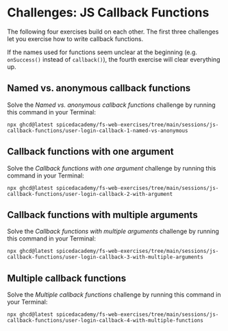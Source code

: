 # Challenges: JS Callback Functions

The following four exercises build on each other. The first three challenges let you exercise how to write callback functions.

If the names used for functions seem unclear at the beginning (e.g. `onSuccess()` instead of `callback()`), the fourth exercise will clear everything up.

## Named vs. anonymous callback functions

Solve the _Named vs. anonymous callback functions_ challenge by running this command in your Terminal:

```
npx ghcd@latest spicedacademy/fs-web-exercises/tree/main/sessions/js-callback-functions/user-login-callback-1-named-vs-anonymous
```

## Callback functions with one argument

Solve the _Callback functions with one argument_ challenge by running this command in your Terminal:

```
npx ghcd@latest spicedacademy/fs-web-exercises/tree/main/sessions/js-callback-functions/user-login-callback-2-with-argument
```

## Callback functions with multiple arguments

Solve the _Callback functions with multiple arguments_ challenge by running this command in your Terminal:

```
npx ghcd@latest spicedacademy/fs-web-exercises/tree/main/sessions/js-callback-functions/user-login-callback-3-with-multiple-arguments
```

## Multiple callback functions

Solve the _Multiple callback functions_ challenge by running this command in your Terminal:

```
npx ghcd@latest spicedacademy/fs-web-exercises/tree/main/sessions/js-callback-functions/user-login-callback-4-with-multiple-functions
```
